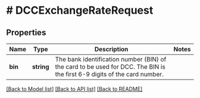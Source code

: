 # # DCCExchangeRateRequest

## Properties

Name | Type | Description | Notes
------------ | ------------- | ------------- | -------------
**bin** | **string** | The bank identification number (BIN) of the card to be used for DCC. The BIN is the first 6-9 digits of the card number. | 

[[Back to Model list]](../../README.md#documentation-for-models) [[Back to API list]](../../README.md#documentation-for-api-endpoints) [[Back to README]](../../README.md)



